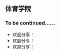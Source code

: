 ## 体育学院

<!-- recent-update-start -->

### To be continued...... <!-- {docsify-ignore-all} -->

- 欢迎分享！
- 欢迎分享！
- 欢迎分享！

<!-- recent-update-end -->